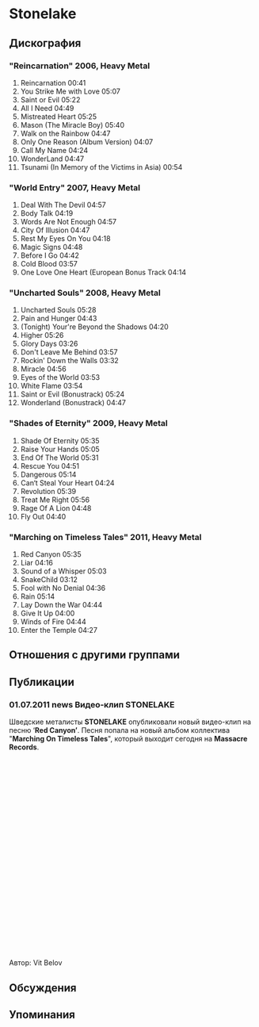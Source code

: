 # Stonelake



## Дискография

### "Reincarnation" 2006, Heavy Metal

1. Reincarnation  00:41   
2. You Strike Me with Love  05:07    
3. Saint or Evil  05:22   
4. All I Need  04:49    
5. Mistreated Heart  05:25   
6. Mason (The Miracle Boy)  05:40    
7. Walk on the Rainbow  04:47    
8. Only One Reason (Album Version)  04:07    
9. Call My Name  04:24 
10. WonderLand  04:47
11. Tsunami (In Memory of the Victims in Asia)  00:54 

### "World Entry" 2007, Heavy Metal

1. Deal With The Devil  04:57    
2. Body Talk  04:19    
3. Words Are Not Enough  04:57  
4. City Of Illusion  04:47    
5. Rest My Eyes On You  04:18    
6. Magic Signs  04:48    
7. Before I Go  04:42  
8. Cold Blood  03:57    
9. One Love One Heart (European Bonus Track  04:14 

### "Uncharted Souls" 2008, Heavy Metal

1. Uncharted Souls  05:28    
2. Pain and Hunger  04:43 
3. (Tonight) Your're Beyond the Shadows  04:20   
4. Higher  05:26    
5. Glory Days  03:26    
6. Don't Leave Me Behind  03:57
7. Rockin' Down the Walls  03:32  
8. Miracle  04:56    
9. Eyes of the World  03:53 
10. White Flame  03:54  
11. Saint or Evil (Bonustrack)  05:24
12. Wonderland (Bonustrack)  04:47 

### "Shades of Eternity" 2009, Heavy Metal

1. Shade Of Eternity  05:35   
2. Raise Your Hands  05:05  
3. End Of The World  05:31 
4. Rescue You  04:51   
5. Dangerous  05:14    
6. Can‘t Steal Your Heart  04:24
7. Revolution  05:39   
8. Treat Me Right  05:56    
9. Rage Of A Lion  04:48
10. Fly Out  04:40 

### "Marching on Timeless Tales" 2011, Heavy Metal

1. Red Canyon  05:35   
2. Liar  04:16    
3. Sound of a Whisper  05:03 
4. SnakeChild  03:12    
5. Fool with No Denial  04:36  
6. Rain  05:14    
7. Lay Down the War  04:44
8. Give It Up  04:00  
9. Winds of Fire  04:44    
10. Enter the Temple  04:27 


## Отношения с другими группами


## Публикации

### 01.07.2011 news Видео-клип STONELAKE

<P>Шведские металисты <STRONG>STONELAKE</STRONG> опубликовали новый видео-клип на песню ‘<STRONG>Red Canyon’</STRONG>. Песня попала на новый альбом коллектива "<STRONG>Marching On Timeless Tales</STRONG>", который выходит сегодня на <STRONG>Massacre Records</STRONG>.</P>
<P>
<CENTER>
<OBJECT style="WIDTH: 640px; HEIGHT: 390px"><PARAM NAME="movie" VALUE="http://www.youtube.com/v/c0hRWEp5qiI?version=3"><PARAM NAME="allowFullScreen" VALUE="true"><PARAM NAME="allowScriptAccess" VALUE="always">
<embed src="http://www.youtube.com/v/c0hRWEp5qiI?version=3" type="application/x-shockwave-flash" allowfullscreen="true" allowScriptAccess="always" width="640" height="390"></OBJECT>
<P></P></CENTER>
Автор: Vit Belov


## Обсуждения


## Упоминания

